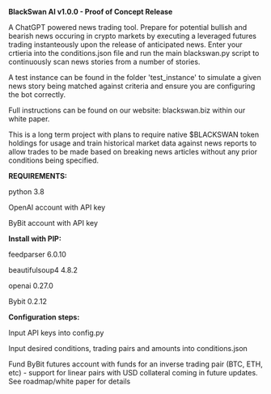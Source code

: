 **BlackSwan AI v1.0.0 - Proof of Concept Release**

A ChatGPT powered news trading tool. Prepare for potential bullish and bearish news occuring in  crypto markets by executing a leveraged futures trading instanteously upon the release of anticipated news. Enter your crtieria into the conditions.json file and run the main blackswan.py script to continuously scan news stories from a number of stories.

A test instance can be found in the folder 'test_instance' to simulate a given news story being matched against criteria and ensure you are configuring the bot correctly.

Full instructions can be found on our website: blackswan.biz within our white paper.

This is a long term project with plans to require native $BLACKSWAN token holdings for usage and train historical market data against news reports to allow trades to be made based on breaking news articles without any prior conditions being specified.


**REQUIREMENTS:**

python 3.8

OpenAI account with API key

ByBit account with API key 


**Install with PIP:**

feedparser 6.0.10

beautifulsoup4 4.8.2 

openai 0.27.0

Bybit 0.2.12

**Configuration steps:**

Input API keys into config.py

Input desired conditions, trading pairs and amounts into conditions.json

Fund ByBit futures account with funds for an inverse trading pair (BTC, ETH, etc) - support for linear pairs with USD collateral coming in future updates. See roadmap/white paper for details

